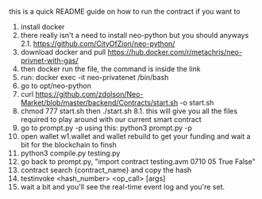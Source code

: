 this is a quick README guide on how to run the contract if you want to 

1. install docker 
2. there really isn't a need to install neo-python but you should anyways 
2.1. https://github.com/CityOfZion/neo-python/
3. download docker and pull https://hub.docker.com/r/metachris/neo-privnet-with-gas/
4. then docker run the file, the command is inside the link
5. run: docker exec -it neo-privatenet /bin/bash 
6. go to opt/neo-python 
7. curl https://github.com/zdolson/Neo-Market/blob/master/backend/Contracts/start.sh -o start.sh 
8. chmod 777 start.sh then ./start.sh 
8.1. this will give you all the files required to play around with our current smart contract 
9. go to prompt.py -p using this: python3 prompt.py -p 
10. open wallet w1.wallet and wallet rebuild to get your funding and wait a bit for the blockchain to finsh
11. python3 compile.py testing.py 
12. go back to prompt.py, "import contract testing.avm 0710 05 True False" 
13. contract search {contract_name} and copy the hash
14. testinvoke <hash_number> <op_call> [args] 
15. wait a bit and you'll see the real-time event log and you're set.
